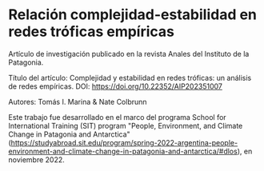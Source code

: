 # Relación complejidad-estabilidad en redes tróficas empíricas

Artículo de investigación publicado en la revista Anales del Instituto de la Patagonia.

Título del artículo: Complejidad y estabilidad en redes tróficas: un análisis de redes empíricas. DOI: https://doi.org/10.22352/AIP202351007

Autores: Tomás I. Marina & Nate Colbrunn

Este trabajo fue desarrollado en el marco del programa School for International Training (SIT) program "People, Environment, and Climate Change in Patagonia and Antarctica" (https://studyabroad.sit.edu/program/spring-2022-argentina-people-environment-and-climate-change-in-patagonia-and-antarctica/#dlos), en noviembre 2022.
